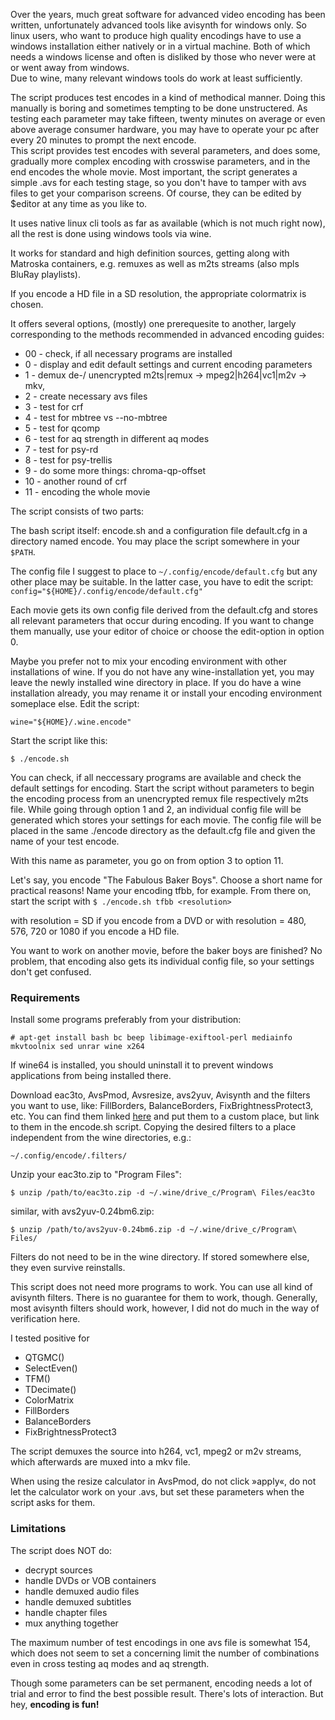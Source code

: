 Over the years, much great software for advanced video encoding has been written, unfortunately advanced tools like avisynth for windows only. So linux users, who want to produce high quality encodings have to use a windows installation either natively or in a virtual machine. Both of which needs a windows license and often is disliked by those who never were at or went away from windows.  
Due to wine, many relevant windows tools do work at least sufficiently.

The script produces test encodes in a kind of methodical manner. Doing this manually is boring and sometimes tempting to be done unstructered. As testing each parameter may take fifteen, twenty minutes on average or even above average consumer hardware, you may have to operate your pc after every 20 minutes to prompt the next encode.  
This script provides test encodes with several parameters, and does some, gradually more complex encoding with crosswise parameters, and in the end encodes the whole movie. Most important, the script generates a simple .avs for each testing stage, so you don't have to tamper with avs files to get your comparison screens. Of course, they can be edited by $editor at any time as you like to.

It uses native linux cli tools as far as available (which is not much right now), all the rest is done using windows tools via wine.

It works for standard and high definition sources, getting along with Matroska containers, e.g. remuxes as well as m2ts streams (also mpls BluRay playlists).

If you encode a HD file in a SD resolution, the appropriate colormatrix is chosen.

It offers several options, (mostly) one prerequesite to another, largely corresponding to the methods recommended in advanced encoding guides:

+ 00 - check, if all necessary programs are installed
+ 0  - display and edit default settings and current encoding parameters
+ 1  - demux de-/ unencrypted m2ts|remux -> mpeg2|h264|vc1|m2v -> mkv,
+ 2  - create necessary avs files
+ 3  - test for crf
+ 4  - test for mbtree vs --no-mbtree
+ 5  - test for qcomp
+ 6  - test for aq strength in different aq modes
+ 7  - test for psy-rd
+ 8  - test for psy-trellis
+ 9  - do some more things: chroma-qp-offset
+ 10 - another round of crf
+ 11 - encoding the whole movie

The script consists of two parts:

The bash script itself: encode.sh and a configuration file default.cfg in a directory named encode.
You may place the script somewhere in your `$PATH`.

The config file I suggest to place to
`~/.config/encode/default.cfg`
but any other place may be suitable. In the latter case, you have to edit the script:
`config="${HOME}/.config/encode/default.cfg"`

Each movie gets its own config file derived from the default.cfg and stores all relevant parameters that occur during encoding.
If you want to change them manually, use your editor of choice or choose the edit-option in option 0.

Maybe you prefer not to mix your encoding environment with other installations of wine. If you do not have any wine-installation yet, you may leave the newly installed wine directory in place. If you do have a wine installation already, you may rename it or install your encoding environment someplace else. Edit the script:

`wine="${HOME}/.wine.encode"`

Start the script like this:

`$ ./encode.sh`

You can check, if all neccessary programs are available and check the default settings for encoding.
Start the script without parameters to begin the encoding process from an unencrypted remux file respectively m2ts file.
While going through option 1 and 2, an individual config file will be generated which stores your settings for each movie. The config file will be placed in the same ./encode directory as the default.cfg file and given the name of your test encode.

With this name as parameter, you go on from option 3 to option 11.

Let's say, you encode "The Fabulous Baker Boys". Choose a short name for practical reasons! Name your encoding tfbb, for example. From there on, start the script with
`$ ./encode.sh tfbb <resolution>`

with resolution = SD if you encode from a DVD or
with resolution = 480, 576, 720 or 1080 if you encode a HD file.

You want to work on another movie, before the baker boys are finished? No problem, that encoding also gets its individual config file, so your settings don't get confused.


### Requirements

Install some programs preferably from your distribution:

    # apt-get install bash bc beep libimage-exiftool-perl mediainfo mkvtoolnix sed unrar wine x264

If wine64 is installed, you should uninstall it to prevent windows applications from being installed there.

Download eac3to, AvsPmod, Avsresize, avs2yuv, Avisynth and the filters you want to use, like: FillBorders, BalanceBorders, FixBrightnessProtect3, etc.
You can find them linked [here](https://github.com/derpolsper/encode/tree/master/filtersetc.md) and put them to a custom place, but link to them in the encode.sh script.
Copying the desired filters to a place independent from the wine directories, e.g.:

    ~/.config/encode/.filters/

Unzip your eac3to.zip to "Program Files":

    $ unzip /path/to/eac3to.zip -d ~/.wine/drive_c/Program\ Files/eac3to

similar, with avs2yuv-0.24bm6.zip:

    $ unzip /path/to/avs2yuv-0.24bm6.zip -d ~/.wine/drive_c/Program\ Files/

Filters do not need to be in the wine directory. If stored somewhere else, they even survive reinstalls.

This script does not need more programs to work. You can use all kind of avisynth filters. There is no guarantee for them to work, though. Generally, most avisynth filters should work, however, I did not do much in the way of verification here.

I tested positive for
+ QTGMC()
+ SelectEven()
+ TFM()
+ TDecimate()
+ ColorMatrix
+ FillBorders
+ BalanceBorders
+ FixBrightnessProtect3

The script demuxes the source into h264, vc1, mpeg2 or m2v streams, which afterwards are muxed into a mkv file.

When using the resize calculator in AvsPmod, do not click »apply«, do not let the calculator work on your .avs, but set these parameters when the script asks for them.

### Limitations

The script does NOT do:

+ decrypt sources
+ handle DVDs or VOB containers
+ handle demuxed audio files
+ handle demuxed subtitles
+ handle chapter files
+ mux anything together

The maximum number of test encodings in one avs file is somewhat 154, which does not seem to set a concerning limit the number of combinations even in cross testing aq modes and aq strength.

Though some parameters can be set permanent, encoding needs a lot of trial and error to find the best possible result. There's lots of interaction. But hey, **encoding is fun!**
